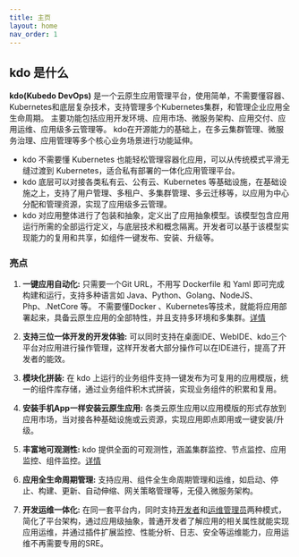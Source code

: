 ```yaml
---
title: 主页
layout: home
nav_order: 1
---
```


## kdo 是什么
**kdo(Kubedo DevOps)** 是一个云原生应用管理平台，使用简单，不需要懂容器、Kubernetes和底层复杂技术，支持管理多个Kubernetes集群，和管理企业应用全生命周期。
主要功能包括应用开发环境、应用市场、微服务架构、应用交付、应用运维、应用级多云管理等。
kdo在开源能力的基础上，在多云集群管理、微服务治理、应用管理等多个核心业务场景进行功能延伸。

- kdo 不需要懂 Kubernetes 也能轻松管理容器化应用，可以从传统模式平滑无缝过渡到 Kubernetes，适合私有部署的一体化应用管理平台。
- kdo 底层可以对接各类私有云、公有云、Kubernetes 等基础设施，在基础设施之上，支持了用户管理、多租户、多集群管理、多云迁移等，以应用为中心分配和管理资源，实现了应用级多云管理。
- kdo 对应用整体进行了包装和抽象，定义出了应用抽象模型。该模型包含应用运行所需的全部运行定义，与底层技术和概念隔离。开发者可以基于该模型实现能力的复用和共享，如组件一键发布、安装、升级等。

### 亮点

1. **一键应用自动化:**  只需要一个Git URL，不用写 Dockerfile 和 Yaml 即可完成构建和运行，支持多种语言如 Java、Python、Golang、NodeJS、Php、.NetCore 等。
不需要懂Docker 、Kubernetes等技术，就能将应用部署起来，具备云原生应用的全部特性，并且支持多环境和多集群。[详情](docs/dev/applications/repository#创建应用)

2. **支持三位一体开发的开发体验:** 可以同时支持在桌面IDE、WebIDE、kdo三个平台对应用进行操作管理，这样开发者大部分操作可以在IDE进行，提高了开发者的能效。 

3. **模块化拼装:**  在 kdo 上运行的业务组件支持一键发布为可复用的应用模版，统一的组件库存储，通过业务组件积木式拼装，实现业务组件的积累和复用。

4. **安装手机App一样安装云原生应用:** 各类云原生应用以应用模版的形式存放到应用市场，当对接各种基础设施或云资源，实现应用即点即用或一键安装/升级。

5. **丰富地可观测性:** kdo 提供全面的可观测性，涵盖集群监控、节点监控、应用监控、组件监控。[详情](docs/observability)

6. **应用全生命周期管理:** 支持应用、组件全生命周期管理和运维，如启动、停止、构建、更新、自动伸缩、网关策略管理等，无侵入微服务架构。

7. **开发运维一体化:**  在同一套平台内，同时支持[开发者](docs/dev)和[运维管理员](docs/admin)两种模式，简化了平台架构，通过应用级抽象，普通开发者了解应用的相关属性就能实现应用运维，并通过插件扩展监控、性能分析、日志、安全等运维能力，应用运维不再需要专用的SRE。







